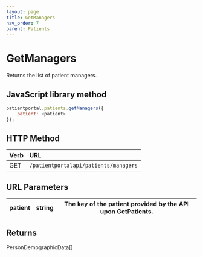 ```yaml
---
layout: page
title: GetManagers
nav_order: 7
parent: Patients
---
```


# GetManagers

Returns the list of patient managers.

## JavaScript library method

```javascript
patientportal.patients.getManagers({
    patient: <patient>
});
```

## HTTP Method

| Verb | URL                                               |
|:-----|:--------------------------------------------------|
| GET | `/patientportalapi/patients/managers` |

## URL Parameters

| patient | string | The key of the patient provided by the API upon GetPatients. |
| --- | --- | --- |

## Returns

PersonDemographicData\[\]
